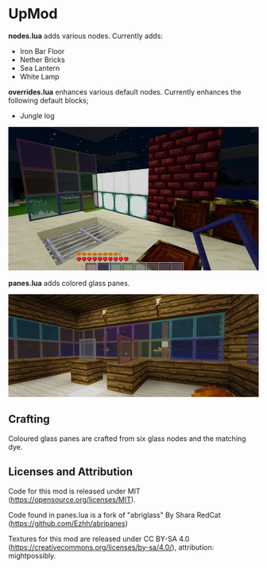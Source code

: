 UpMod
===

**nodes.lua** adds various nodes. Currently adds:
- Iron Bar Floor
- Nether Bricks
- Sea Lantern
- White Lamp

**overrides.lua** enhances various default nodes. Currently enhances the following default blocks; 
- Jungle log

![alt text](https://github.com/mightpossibly/upmod/blob/main/allnodes.png)

**panes.lua** adds colored glass panes.

![alt text](https://github.com/mightpossibly/upmod/blob/main/screenshot.png)

Crafting
---------
Coloured glass panes are crafted from six glass nodes and the matching dye.


Licenses and Attribution 
-----------------------

Code for this mod is released under MIT (https://opensource.org/licenses/MIT).

Code found in panes.lua is a fork of "abriglass" By Shara RedCat (https://github.com/Ezhh/abripanes)

Textures for this mod are released under CC BY-SA 4.0 (https://creativecommons.org/licenses/by-sa/4.0/), attribution: mightpossibly.
